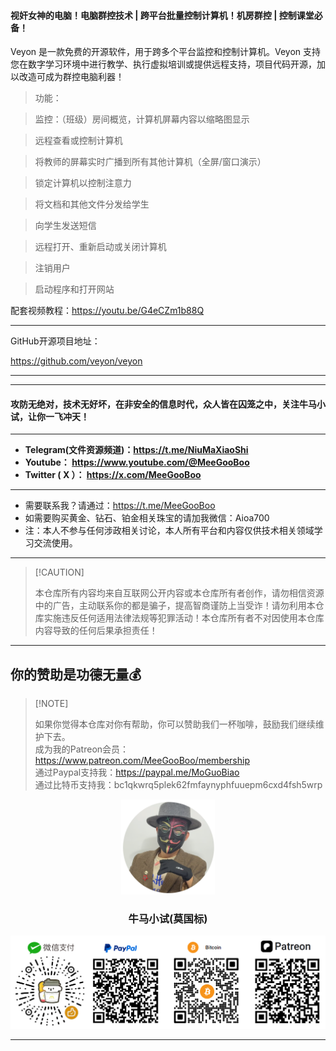 #### 视奸女神的电脑！电脑群控技术 | 跨平台批量控制计算机！机房群控 | 控制课堂必备！

Veyon 是一款免费的开源软件，用于跨多个平台监控和控制计算机。Veyon 支持您在数字学习环境中进行教学、执行虚拟培训或提供远程支持，项目代码开源，加以改造可成为群控电脑利器！

> 功能：

> 监控：（班级）房间概览，计算机屏幕内容以缩略图显示

> 远程查看或控制计算机

> 将教师的屏幕实时广播到所有其他计算机（全屏/窗口演示）

> 锁定计算机以控制注意力

> 将文档和其他文件分发给学生

> 向学生发送短信

> 远程打开、重新启动或关闭计算机

> 注销用户

> 启动程序和打开网站

配套视频教程：https://youtu.be/G4eCZm1b88Q

****

GitHub开源项目地址：

https://github.com/veyon/veyon

****










****

#### 攻防无绝对，技术无好坏，在非安全的信息时代，众人皆在囚笼之中，关注牛马小试，让你一飞冲天！

****

- **Telegram(文件资源频道)：https://t.me/NiuMaXiaoShi**
- **Youtube：  https://www.youtube.com/@MeeGooBoo**
- **Twitter ( X ）：  https://x.com/MeeGooBoo**

****

- 需要联系我？请通过：https://t.me/MeeGooBoo
- 如需要购买黄金、钻石、铂金相关珠宝的请加我微信：Aioa700
- 注：本人不参与任何涉政相关讨论，本人所有平台和内容仅供技术相关领域学习交流使用。

****

>  [!CAUTION]
>
> 本仓库所有内容均来自互联网公开内容或本仓库所有者创作，请勿相信资源中的广告，主动联系你的都是骗子，提高智商谨防上当受诈！请勿利用本仓库实施违反任何适用法律法规等犯罪活动！本仓库所有者不对因使用本仓库内容导致的任何后果承担责任！

****

## 你的赞助是功德无量💰

>  [!NOTE]
>
> 如果你觉得本仓库对你有帮助，你可以赞助我们一杯咖啡，鼓励我们继续维护下去。<br>
> 成为我的Patreon会员：https://www.patreon.com/MeeGooBoo/membership<br>
> 通过Paypal支持我：https://paypal.me/MoGuoBiao<br>
> 通过比特币支持我：bc1qkwrq5plek62fmfaynyphfuuepm6cxd4fsh5wrp



<p align="center" >
    <img src="https://raw.githubusercontent.com/MeeGooBoo/2025/refs/heads/main/static/imgs/logo.png" width="150">
    <h3 align="center">牛马小试(莫国标)</h3>
    <p align="center">
        <img src="https://raw.githubusercontent.com/MeeGooBoo/2025/refs/heads/main/static/imgs/pays.png">
    </p>
</p>


****
